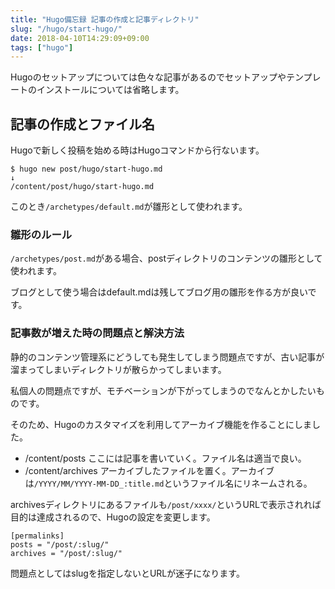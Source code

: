 ```yaml
---
title: "Hugo備忘録 記事の作成と記事ディレクトリ"
slug: "/hugo/start-hugo/"
date: 2018-04-10T14:29:09+09:00
tags: ["hugo"]
---
```


Hugoのセットアップについては色々な記事があるのでセットアップやテンプレートのインストールについては省略します。

<!--more-->

## 記事の作成とファイル名

Hugoで新しく投稿を始める時はHugoコマンドから行ないます。

```
$ hugo new post/hugo/start-hugo.md
↓
/content/post/hugo/start-hugo.md
```

このとき`/archetypes/default.md`が雛形として使われます。

### 雛形のルール

`/archetypes/post.md`がある場合、postディレクトリのコンテンツの雛形として使われます。

ブログとして使う場合はdefault.mdは残してブログ用の雛形を作る方が良いです。

### 記事数が増えた時の問題点と解決方法

静的のコンテンツ管理系にどうしても発生してしまう問題点ですが、古い記事が溜まってしまいディレクトリが散らかってしまいます。

私個人の問題点ですが、モチベーションが下がってしまうのでなんとかしたいものです。

そのため、Hugoのカスタマイズを利用してアーカイブ機能を作ることにしました。

- /content/posts ここには記事を書いていく。ファイル名は適当で良い。
- /content/archives アーカイブしたファイルを置く。アーカイブは`/YYYY/MM/YYYY-MM-DD_:title.md`というファイル名にリネームされる。

archivesディレクトリにあるファイルも`/post/xxxx/`というURLで表示されれば目的は達成されるので、Hugoの設定を変更します。

```
[permalinks]
posts = "/post/:slug/"
archives = "/post/:slug/"
```

問題点としてはslugを指定しないとURLが迷子になります。
